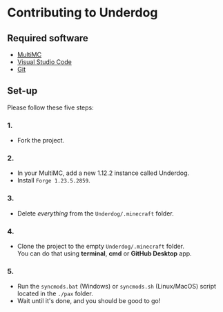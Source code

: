 # Contributing to Underdog
## Required software
- [MultiMC]
- [Visual Studio Code]
- [Git]

## Set-up
Please follow these five steps:
### 1. 
- Fork the project.

### 2.
- In your MultiMC, add a new 1.12.2 instance called Underdog.
- Install `Forge 1.23.5.2859`.

### 3.
- Delete *everything* from the `Underdog/.minecraft` folder.

### 4.
- Clone the project to the empty `Underdog/.minecraft` folder. \
You can do that using **terminal**, **cmd** or **GitHub Desktop** app.

### 5.
- Run the `syncmods.bat` (Windows) or `syncmods.sh` (Linux/MacOS) script located in the `./pax` folder.
- Wait until it's done, and you should be good to go!

[MultiMC]: https://multimc.org/
[Visual Studio Code]: https://code.visualstudio.com/
[Git]: https://git-scm.com/
